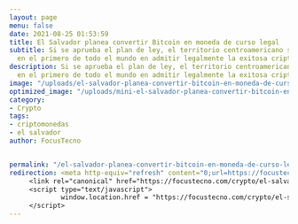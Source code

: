 ```yaml
---
layout: page
menu: false
date: 2021-08-25 01:53:59
title: El Salvador planea convertir Bitcoin en moneda de curso legal
subtitle: Si se aprueba el plan de ley, el territorio centroamericano se convertirá
  en el primero de todo el mundo en admitir legalmente la exitosa criptomoneda.
description: Si se aprueba el plan de ley, el territorio centroamericano se convertirá
  en el primero de todo el mundo en admitir legalmente la exitosa criptomoneda.
image: "/uploads/el-salvador-planea-convertir-bitcoin-en-moneda-de-curso-legal-focustecno.jpg"
optimized_image: "/uploads/mini-el-salvador-planea-convertir-bitcoin-en-moneda-de-curso-legal-focustecno.jpg"
category:
- Crypto
tags:
- criptomonedas
- el salvador
author: FocusTecno


permalink: "/el-salvador-planea-convertir-bitcoin-en-moneda-de-curso-legal/"
redirection: <meta http-equiv="refresh" content="0;url=https://focustecno.com/crypto/el-salvador-planea-convertir-bitcoin-en-moneda-de-curso-legal/"/>
     <link rel="canonical" href="https://focustecno.com/crypto/el-salvador-planea-convertir-bitcoin-en-moneda-de-curso-legal/"/>
     <script type="text/javascript">
             window.location.href = "https://focustecno.com/crypto/el-salvador-planea-convertir-bitcoin-en-moneda-de-curso-legal/"
     </script>
---
```


